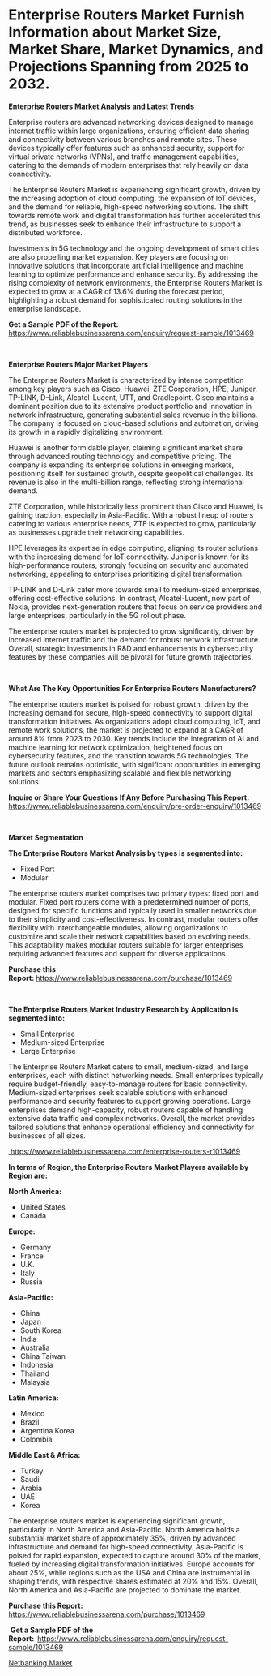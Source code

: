 <p><h1>Enterprise Routers Market Furnish Information about Market Size, Market Share, Market Dynamics, and Projections Spanning from 2025 to 2032.</h1></p><p><strong>Enterprise Routers Market Analysis and Latest Trends</strong></p>
<p><p>Enterprise routers are advanced networking devices designed to manage internet traffic within large organizations, ensuring efficient data sharing and connectivity between various branches and remote sites. These devices typically offer features such as enhanced security, support for virtual private networks (VPNs), and traffic management capabilities, catering to the demands of modern enterprises that rely heavily on data connectivity.</p><p>The Enterprise Routers Market is experiencing significant growth, driven by the increasing adoption of cloud computing, the expansion of IoT devices, and the demand for reliable, high-speed networking solutions. The shift towards remote work and digital transformation has further accelerated this trend, as businesses seek to enhance their infrastructure to support a distributed workforce. </p><p>Investments in 5G technology and the ongoing development of smart cities are also propelling market expansion. Key players are focusing on innovative solutions that incorporate artificial intelligence and machine learning to optimize performance and enhance security. By addressing the rising complexity of network environments, the Enterprise Routers Market is expected to grow at a CAGR of 13.6% during the forecast period, highlighting a robust demand for sophisticated routing solutions in the enterprise landscape.</p></p>
<p><strong>Get a Sample PDF of the Report:&nbsp;</strong> <a href="https://www.reliablebusinessarena.com/enquiry/request-sample/1013469?utm_campaign=3289&utm_medium=2&utm_source=Github&utm_content=ia&utm_term=06032025&utm_id=enterprise-routers">https://www.reliablebusinessarena.com/enquiry/request-sample/1013469</a></p>
<p>&nbsp;</p>
<p><strong>Enterprise Routers Major Market Players</strong></p>
<p><p>The Enterprise Routers Market is characterized by intense competition among key players such as Cisco, Huawei, ZTE Corporation, HPE, Juniper, TP-LINK, D-Link, Alcatel-Lucent, UTT, and Cradlepoint. Cisco maintains a dominant position due to its extensive product portfolio and innovation in network infrastructure, generating substantial sales revenue in the billions. The company is focused on cloud-based solutions and automation, driving its growth in a rapidly digitalizing environment.</p><p>Huawei is another formidable player, claiming significant market share through advanced routing technology and competitive pricing. The company is expanding its enterprise solutions in emerging markets, positioning itself for sustained growth, despite geopolitical challenges. Its revenue is also in the multi-billion range, reflecting strong international demand.</p><p>ZTE Corporation, while historically less prominent than Cisco and Huawei, is gaining traction, especially in Asia-Pacific. With a robust lineup of routers catering to various enterprise needs, ZTE is expected to grow, particularly as businesses upgrade their networking capabilities.</p><p>HPE leverages its expertise in edge computing, aligning its router solutions with the increasing demand for IoT connectivity. Juniper is known for its high-performance routers, strongly focusing on security and automated networking, appealing to enterprises prioritizing digital transformation.</p><p>TP-LINK and D-Link cater more towards small to medium-sized enterprises, offering cost-effective solutions. In contrast, Alcatel-Lucent, now part of Nokia, provides next-generation routers that focus on service providers and large enterprises, particularly in the 5G rollout phase.</p><p>The enterprise routers market is projected to grow significantly, driven by increased internet traffic and the demand for robust network infrastructure. Overall, strategic investments in R&D and enhancements in cybersecurity features by these companies will be pivotal for future growth trajectories.</p></p>
<p>&nbsp;</p>
<p><strong>What Are The Key Opportunities For Enterprise Routers Manufacturers?</strong></p>
<p><p>The enterprise routers market is poised for robust growth, driven by the increasing demand for secure, high-speed connectivity to support digital transformation initiatives. As organizations adopt cloud computing, IoT, and remote work solutions, the market is projected to expand at a CAGR of around 8% from 2023 to 2030. Key trends include the integration of AI and machine learning for network optimization, heightened focus on cybersecurity features, and the transition towards 5G technologies. The future outlook remains optimistic, with significant opportunities in emerging markets and sectors emphasizing scalable and flexible networking solutions.</p></p>
<p><strong>Inquire or Share Your Questions If Any Before Purchasing This Report:</strong> <a href="https://www.reliablebusinessarena.com/enquiry/pre-order-enquiry/1013469?utm_campaign=3289&utm_medium=2&utm_source=Github&utm_content=ia&utm_term=06032025&utm_id=enterprise-routers">https://www.reliablebusinessarena.com/enquiry/pre-order-enquiry/1013469</a></p>
<p>&nbsp;</p>
<p><strong>Market Segmentation</strong></p>
<p><strong>The Enterprise Routers Market Analysis by types is segmented into:</strong></p>
<p><ul><li>Fixed Port</li><li>Modular</li></ul></p>
<p><p>The enterprise routers market comprises two primary types: fixed port and modular. Fixed port routers come with a predetermined number of ports, designed for specific functions and typically used in smaller networks due to their simplicity and cost-effectiveness. In contrast, modular routers offer flexibility with interchangeable modules, allowing organizations to customize and scale their network capabilities based on evolving needs. This adaptability makes modular routers suitable for larger enterprises requiring advanced features and support for diverse applications.</p></p>
<p><strong>Purchase this Report:&nbsp;</strong><a href="https://www.reliablebusinessarena.com/purchase/1013469?utm_campaign=3289&utm_medium=2&utm_source=Github&utm_content=ia&utm_term=06032025&utm_id=enterprise-routers">https://www.reliablebusinessarena.com/purchase/1013469</a></p>
<p>&nbsp;</p>
<p><strong>The Enterprise Routers Market Industry Research by Application is segmented into:</strong></p>
<p><ul><li>Small Enterprise</li><li>Medium-sized Enterprise</li><li>Large Enterprise</li></ul></p>
<p><p>The Enterprise Routers Market caters to small, medium-sized, and large enterprises, each with distinct networking needs. Small enterprises typically require budget-friendly, easy-to-manage routers for basic connectivity. Medium-sized enterprises seek scalable solutions with enhanced performance and security features to support growing operations. Large enterprises demand high-capacity, robust routers capable of handling extensive data traffic and complex networks. Overall, the market provides tailored solutions that enhance operational efficiency and connectivity for businesses of all sizes.</p></p>
<p><a href="https://www.reliablebusinessarena.com/enterprise-routers-r1013469?utm_campaign=3289&utm_medium=2&utm_source=Github&utm_content=ia&utm_term=06032025&utm_id=enterprise-routers">&nbsp;https://www.reliablebusinessarena.com/enterprise-routers-r1013469</a></p>
<p><strong>In terms of Region, the Enterprise Routers Market Players available by Region are:</strong></p>
<p>
    <p> <strong> North America: </strong>
        <ul>
            <li>United States</li>
            <li>Canada</li>
        </ul>
        </p> 
    <p> <strong> Europe: </strong>
        <ul>
            <li>Germany</li>
            <li>France</li>
            <li>U.K.</li>
            <li>Italy</li>
            <li>Russia</li>
        </ul>
        </p> 
    <p> <strong> Asia-Pacific: </strong>
        <ul>
            <li>China</li>
            <li>Japan</li>
            <li>South Korea</li>
            <li>India</li>
            <li>Australia</li>
            <li>China Taiwan</li>
            <li>Indonesia</li>
            <li>Thailand</li>
            <li>Malaysia</li>
        </ul>
        </p> 
    <p> <strong> Latin America: </strong>
        <ul>
            <li>Mexico</li>
            <li>Brazil</li>
            <li>Argentina Korea</li>
            <li>Colombia</li>
        </ul>
        </p> 
    <p> <strong> Middle East & Africa: </strong>
        <ul>
            <li>Turkey</li>
            <li>Saudi</li>
            <li>Arabia</li>
            <li>UAE</li>
            <li>Korea</li>
        </ul>
    </p>
    </p>
<p><p>The enterprise routers market is experiencing significant growth, particularly in North America and Asia-Pacific. North America holds a substantial market share of approximately 35%, driven by advanced infrastructure and demand for high-speed connectivity. Asia-Pacific is poised for rapid expansion, expected to capture around 30% of the market, fueled by increasing digital transformation initiatives. Europe accounts for about 25%, while regions such as the USA and China are instrumental in shaping trends, with respective shares estimated at 20% and 15%. Overall, North America and Asia-Pacific are projected to dominate the market.</p></p>
<p><strong>Purchase this Report: </strong><a href="https://www.reliablebusinessarena.com/purchase/1013469?utm_campaign=3289&utm_medium=2&utm_source=Github&utm_content=ia&utm_term=06032025&utm_id=enterprise-routers">https://www.reliablebusinessarena.com/purchase/1013469</a></p>
<p>&nbsp;<strong>Get a Sample PDF of the Report:&nbsp;&nbsp;</strong><a href="https://www.reliablebusinessarena.com/enquiry/request-sample/1013469?utm_campaign=3289&utm_medium=2&utm_source=Github&utm_content=ia&utm_term=06032025&utm_id=enterprise-routers">https://www.reliablebusinessarena.com/enquiry/request-sample/1013469</a></p>
<p><strong></strong></p>
<p><p><a href="https://github.com/porstheftyux/Market-Research-Report-List-1/blob/main/netbanking-market.md?utm_campaign=3289&utm_medium=2&utm_source=Github&utm_content=ia&utm_term=06032025&utm_id=enterprise-routers">Netbanking Market</a></p></p>